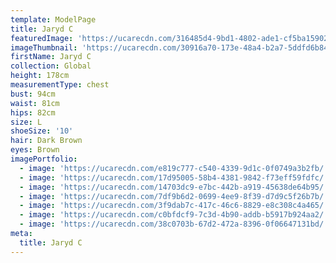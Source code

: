 ```yaml
---
template: ModelPage
title: Jaryd C
featuredImage: 'https://ucarecdn.com/316485d4-9bd1-4802-ade1-cf5ba15902b7/'
imageThumbnail: 'https://ucarecdn.com/30916a70-173e-48a4-b2a7-5ddfd6b84844/'
firstName: Jaryd C
collection: Global
height: 178cm
measurementType: chest
bust: 94cm
waist: 81cm
hips: 82cm
size: L
shoeSize: '10'
hair: Dark Brown
eyes: Brown
imagePortfolio:
  - image: 'https://ucarecdn.com/e819c777-c540-4339-9d1c-0f0749a3b2fb/'
  - image: 'https://ucarecdn.com/17d95005-58b4-4381-9842-f73eff59fdfc/'
  - image: 'https://ucarecdn.com/14703dc9-e7bc-442b-a919-45638de64b95/'
  - image: 'https://ucarecdn.com/7df9b6d2-0699-4ee9-8f39-d7d9c5f26b7b/'
  - image: 'https://ucarecdn.com/3f9dab7c-417c-46c6-8829-e8c308c4a465/'
  - image: 'https://ucarecdn.com/c0bfdcf9-7c3d-4b90-addb-b5917b924aa2/'
  - image: 'https://ucarecdn.com/38c0703b-67d2-472a-8396-0f06647131bd/'
meta:
  title: Jaryd C
---
```


